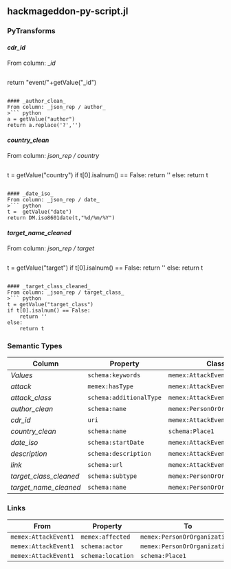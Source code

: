 ## hackmageddon-py-script.jl

### PyTransforms
#### _cdr_id_
From column: __id_
>``` python
return "event/"+getValue("_id")
```

#### _author_clean_
From column: _json_rep / author_
>``` python
a = getValue("author")
return a.replace('?','')
```

#### _country_clean_
From column: _json_rep / country_
>``` python
t = getValue("country")
if t[0].isalnum() == False:
    return ''
else:
    return t
```

#### _date_iso_
From column: _json_rep / date_
>``` python
t =  getValue("date")
return DM.iso8601date(t,"%d/%m/%Y")
```

#### _target_name_cleaned_
From column: _json_rep / target_
>``` python
t = getValue("target")
if t[0].isalnum() == False:
    return ''
else:
    return t
```

#### _target_class_cleaned_
From column: _json_rep / target_class_
>``` python
t = getValue("target_class")
if t[0].isalnum() == False:
    return ''
else:
    return t
```


### Semantic Types
| Column | Property | Class |
|  ----- | -------- | ----- |
| _Values_ | `schema:keywords` | `memex:AttackEvent1`|
| _attack_ | `memex:hasType` | `memex:AttackEvent1`|
| _attack_class_ | `schema:additionalType` | `memex:AttackEvent1`|
| _author_clean_ | `schema:name` | `memex:PersonOrOrganization1`|
| _cdr_id_ | `uri` | `memex:AttackEvent1`|
| _country_clean_ | `schema:name` | `schema:Place1`|
| _date_iso_ | `schema:startDate` | `memex:AttackEvent1`|
| _description_ | `schema:description` | `memex:AttackEvent1`|
| _link_ | `schema:url` | `memex:AttackEvent1`|
| _target_class_cleaned_ | `schema:subtype` | `memex:PersonOrOrganization2`|
| _target_name_cleaned_ | `schema:name` | `memex:PersonOrOrganization2`|


### Links
| From | Property | To |
|  --- | -------- | ---|
| `memex:AttackEvent1` | `memex:affected` | `memex:PersonOrOrganization2`|
| `memex:AttackEvent1` | `schema:actor` | `memex:PersonOrOrganization1`|
| `memex:AttackEvent1` | `schema:location` | `schema:Place1`|
